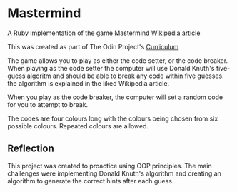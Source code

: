 # Mastermind
A Ruby implementation of the game Mastermind [Wikipedia article](https://en.wikipedia.org/wiki/Mastermind_(board_game))

This was created as part of The Odin Project's [Curriculum](https://www.theodinproject.com/lessons/oop)

The game allows you to play as either the code setter, or the code breaker. When playing as the code setter
the computer will use Donald Knuth's five-guess algoritm and should be able to break any code within five guesses.
the algorithm is explained in the liked Wikipedia article.

When you play as the code breaker, the computer will set a random code for you to attempt to break.

The codes are four colours long with the colours being chosen from six possible colours. Repeated colours are allowed.

## Reflection
This project was created to proactice using OOP principles. The main challenges were implementing Donald Knuth's algorithm 
and creating an algorithm to generate the correct hints after each guess.
